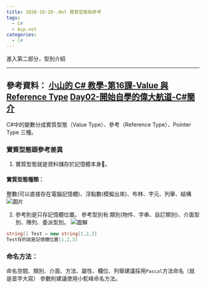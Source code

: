```yaml
---
title: 2020-10-20-.Net 實質型態與參考
tags:
  - C#
  - Asp.net
categories:
  - C#
---
```

進入第二部分，型別介紹
<!-- more -->
---
參考資料：
[小山的 C# 教學-第16課-Value 與 Reference Type](https://www.youtube.com/watch?v=bYuoXhDy6zA)
[Day02-開始自學的偉大航道-C#簡介](https://ithelp.ithome.com.tw/articles/10213175)
---
C#中的變數分成實質型態（Value Type）、參考（Reference Type）、Pointer Type 三種。
### 實質型態跟參考差異
1. 實質型態就是資料儲存於記憶體本身。

#### 實質型態種類：
整數(可以直接存在電腦記憶體)、浮點數(模擬出來)、布林、字元、列舉、結構
![圖片](https://i.imgur.com/rZaukQT.png)

2. 參考則是只存記憶體位置。
參考型別有:類別(物件、字串、自訂類別)、介面型別、陣列、委派型別。
![圖解](https://i.imgur.com/VDUOG53.png)
```C#
string[] Test = new string[1,2,3]
Test存的就是記憶體位置[1,2,3]
```




### 命名方法：
命名空間、類別、介面、方法、屬性、欄位、列舉建議採用`Pascal`方法命名（就是首字大寫）
參數則建議使用小駝峰命名方法。

